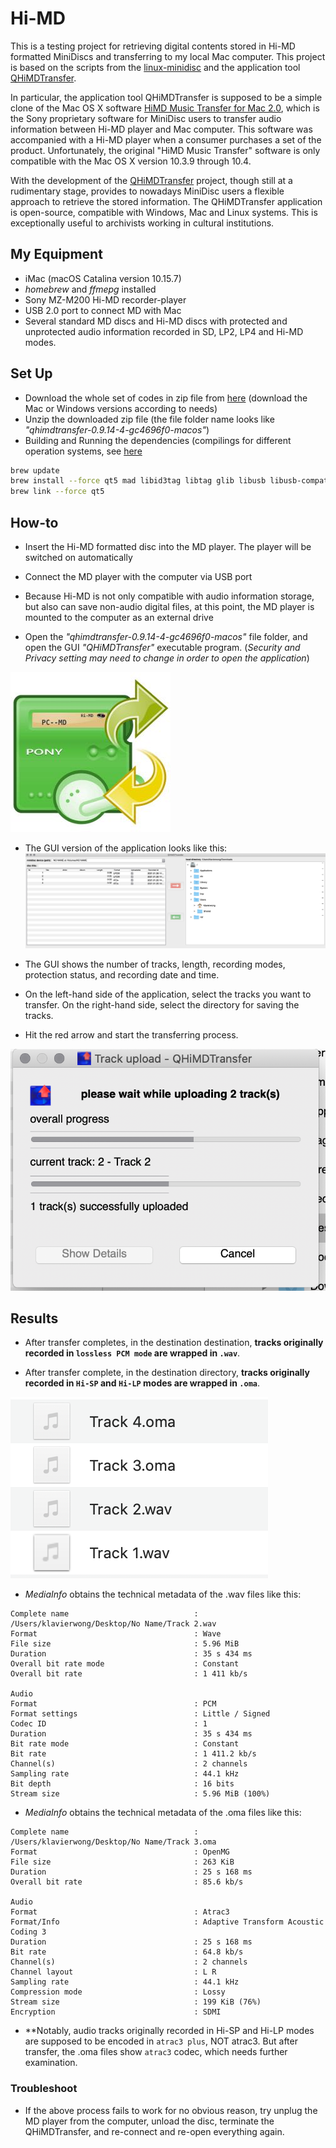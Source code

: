 # Hi-MD #
This is a testing project for retrieving digital contents stored in Hi-MD formatted MiniDiscs and transferring to my local Mac computer. This project is based on the scripts from the [linux-minidisc](https://wiki.physik.fu-berlin.de/linux-minidisc/doku.php?id=start) and the application tool [QHiMDTransfer](https://wiki.physik.fu-berlin.de/linux-minidisc/doku.php?id=qhimdtransfer). 

In particular, the application tool QHiMDTransfer is supposed to be a simple clone of the Mac OS X software [HiMD Music Transfer for Mac 2.0](https://www.sony.com/electronics/support/downloads/W0002236), which is the Sony proprietary software for MiniDisc users to transfer audio information between Hi-MD player and Mac computer. This software was accompanied with a Hi-MD player when a consumer purchases a set of the product. Unfortunately, the original "HiMD Music Transfer" software is only compatible with the Mac OS X version 10.3.9 through 10.4. 

With the development of the [QHiMDTransfer](https://wiki.physik.fu-berlin.de/linux-minidisc/doku.php?id=qhimdtransfer) project, though still at a rudimentary stage, provides to nowadays MiniDisc users a flexible approach to retrieve the stored information. The QHiMDTransfer application is open-source, compatible with Windows, Mac and Linux systems. This is exceptionally useful to archivists working in cultural institutions.


## My Equipment ##
* iMac (macOS Catalina version 10.15.7) 
* *homebrew* and *ffmepg* installed
* Sony MZ-M200 Hi-MD recorder-player
* USB 2.0 port to connect MD with Mac
* Several standard MD discs and Hi-MD discs with protected and unprotected audio information recorded in SD, LP2, LP4 and Hi-MD modes.


## Set Up ##
* Download the whole set of codes in zip file from [here](https://github.com/thp/linux-minidisc/releases/tag/0.9.14.1) (download the Mac or Windows versions according to needs)
* Unzip the downloaded zip file (the file folder name looks like *"qhimdtransfer-0.9.14-4-gc4696f0-macos"*)
* Building and Running the dependencies (compilings for different operation systems, see [here](https://wiki.physik.fu-berlin.de/linux-minidisc/doku.php?id=start#building_and_running)
```bash
brew update
brew install --force qt5 mad libid3tag libtag glib libusb libusb-compat libgcrypt
brew link --force qt5
```

## How-to ##
* Insert the Hi-MD formatted disc into the MD player. The player will be switched on automatically
* Connect the MD player with the computer via USB port
* Because Hi-MD is not only compatible with audio information storage, but also can save non-audio digital files, at this point, the MD player is mounted to the computer as an external drive

* Open the *"qhimdtransfer-0.9.14-4-gc4696f0-macos"* file folder, and open the GUI *"QHiMDTransfer"* executable program. (*Security and Privacy setting may need to change in order to open the application*)

![qhimdtransfer](qhimdtransfer.jpg)

* The GUI version of the application looks like this:
![qhimdtransfer-gui](qhimdtransfer-gui.png)

* The GUI shows the number of tracks, length, recording modes, protection status, and recording date and time. 
* On the left-hand side of the application, select the tracks you want to transfer. On the right-hand side, select the directory for saving the tracks.
* Hit the red arrow and start the transferring process.

![Transfer](Transfer.png)



## Results ##

* After transfer completes, in the destination destination, **tracks originally recorded in `lossless PCM mode` are wrapped in `.wav`**.

* After transfer complete, in the destination directory, **tracks originally recorded in `Hi-SP` and `Hi-LP` modes are wrapped in `.oma`**. 

![after-transfer-qhimd](after-transfer-qhimd.png)

* *MediaInfo* obtains the technical metadata of the .wav files like this:
```
Complete name                            : /Users/klavierwong/Desktop/No Name/Track 2.wav
Format                                   : Wave
File size                                : 5.96 MiB
Duration                                 : 35 s 434 ms
Overall bit rate mode                    : Constant
Overall bit rate                         : 1 411 kb/s

Audio
Format                                   : PCM
Format settings                          : Little / Signed
Codec ID                                 : 1
Duration                                 : 35 s 434 ms
Bit rate mode                            : Constant
Bit rate                                 : 1 411.2 kb/s
Channel(s)                               : 2 channels
Sampling rate                            : 44.1 kHz
Bit depth                                : 16 bits
Stream size                              : 5.96 MiB (100%)
```

* *MediaInfo* obtains the technical metadata of the .oma files like this:
```
Complete name                            : /Users/klavierwong/Desktop/No Name/Track 3.oma
Format                                   : OpenMG
File size                                : 263 KiB
Duration                                 : 25 s 168 ms
Overall bit rate                         : 85.6 kb/s

Audio
Format                                   : Atrac3
Format/Info                              : Adaptive Transform Acoustic Coding 3
Duration                                 : 25 s 168 ms
Bit rate                                 : 64.8 kb/s
Channel(s)                               : 2 channels
Channel layout                           : L R
Sampling rate                            : 44.1 kHz
Compression mode                         : Lossy
Stream size                              : 199 KiB (76%)
Encryption                               : SDMI
```

* **Notably, audio tracks originally recorded in Hi-SP and Hi-LP modes are supposed to be encoded in `atrac3 plus`, NOT atrac3. But after transfer, the .oma files show `atrac3` codec, which needs further examination.

### Troubleshoot ###

* If the above process fails to work for no obvious reason, try unplug the MD player from the computer, unload the disc, terminate the QHiMDTransfer, and re-connect and re-open everything again.
